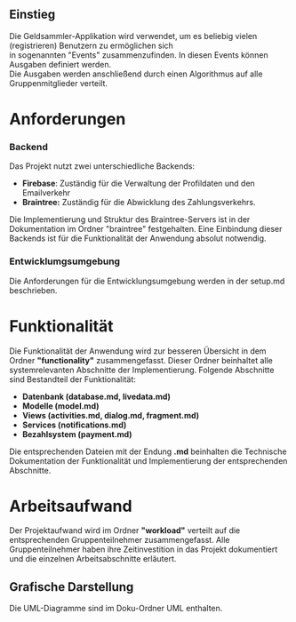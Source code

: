 ## Einstieg  
  
Die Geldsammler-Applikation wird verwendet, um es beliebig vielen (registrieren) Benutzern zu ermöglichen sich  
in sogenannten "Events" zusammenzufinden. In diesen Events können Ausgaben definiert werden.  
Die Ausgaben werden anschließend durch einen Algorithmus auf alle Gruppenmitglieder verteilt.   
  
# Anforderungen  
  
### Backend  
Das Projekt nutzt zwei unterschiedliche Backends:
 
* **Firebase**: Zuständig für die Verwaltung der Profildaten und den Emailverkehr  
* **Braintree:** Zuständig für die Abwicklung des Zahlungsverkehrs.

Die Implementierung und Struktur des Braintree-Servers ist in der Dokumentation im Ordner "braintree" festgehalten.
Eine Einbindung dieser Backends ist für die Funktionalität der Anwendung absolut notwendig.  
  
### Entwicklumgsumgebung  
Die Anforderungen für die Entwicklungsumgebung werden in der setup.md beschrieben.  

  
# Funktionalität  
Die Funktionalität der Anwendung wird zur besseren Übersicht
in dem Ordner **"functionality"** zusammengefasst. Dieser Ordner beinhaltet alle systemrelevanten Abschnitte 
der Implementierung. Folgende Abschnitte sind Bestandteil der Funktionalität:

- **Datenbank (database.md, livedata.md)**
- **Modelle (model.md)**
- **Views (activities.md, dialog.md, fragment.md)**
- **Services (notifications.md)**
- **Bezahlsystem (payment.md)**
  
 Die entsprechenden Dateien mit der Endung **.md** beinhalten die Technische Dokumentation der Funktionalität 
 und Implementierung der entsprechenden Abschnitte.

# Arbeitsaufwand

Der Projektaufwand wird im Ordner **"workload"** verteilt auf die entsprechenden Gruppenteilnehmer zusammengefasst. 
Alle Gruppenteilnehmer haben ihre Zeitinvestition in das Projekt dokumentiert und die einzelnen Arbeitsabschnitte erläutert.

## Grafische Darstellung
Die UML-Diagramme sind im Doku-Ordner UML enthalten.